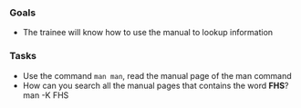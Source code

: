 ### Goals
- The trainee will know how to use the manual to lookup information

### Tasks
- Use the command `man man`, read the manual page of the man command
- How can you search all the manual pages that contains the word **FHS**? man -K FHS
